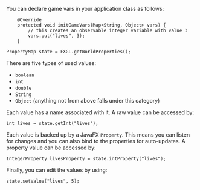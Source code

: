 You can declare game vars in your application class as follows:

```
    @Override
    protected void initGameVars(Map<String, Object> vars) {
        // this creates an observable integer variable with value 3
        vars.put("lives", 3);
    }
```

```
PropertyMap state = FXGL.getWorldProperties();
```

There are five types of used values:
* `boolean`
* `int`
* `double`
* `String`
* `Object` (anything not from above falls under this category)

Each value has a name associated with it.
A raw value can be accessed by:

```
int lives = state.getInt("lives");
```

Each value is backed up by a JavaFX `Property`.
This means you can listen for changes and you can also bind to the properties for auto-updates.
A property value can be accessed by:

```
IntegerProperty livesProperty = state.intProperty("lives");
```

Finally, you can edit the values by using:

```
state.setValue("lives", 5);
```